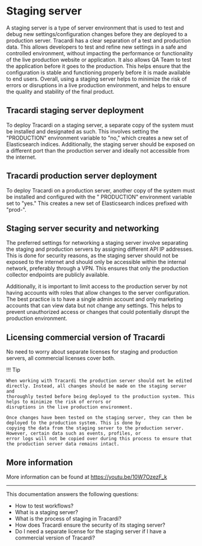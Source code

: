# Staging server

A staging server is a type of server environment that is used to test and debug new settings/configuration changes
before they are deployed to a production server. Tracardi has a clear separation of a test and production data. This
allows developers to test and refine new settings in a safe and controlled environment, without impacting
the performance or functionality of the live production website or application. It also allows QA Team to test the
application before it goes to the production. This helps ensure that the configuration is stable and functioning
properly before it is made available to end users. Overall, using a staging server helps to minimize the risk of errors
or disruptions in a live production environment, and helps to ensure the quality and stability of the final product.

## Tracardi staging server deployment

To deploy Tracardi on a staging server, a separate copy of the system must be installed and designated as such. This
involves setting the "PRODUCTION" environment variable to "no," which creates a new set of Elasticsearch indices.
Additionally, the staging server should be exposed on a different port than the production server and ideally not
accessible from the internet.

## Tracardi production server deployment

To deploy Tracardi on a production server, another copy of the system must be installed and configured with the "
PRODUCTION" environment variable set to "yes." This creates a new set of Elasticsearch indices prefixed with "prod-".

## Staging server security and networking

The preferred settings for networking a staging server involve separating the staging and production servers by
assigning different API IP addresses. This is done for security reasons, as the staging server should not be exposed to
the internet and should only be accessible within the internal network, preferably through a VPN. This ensures that only
the production collector endpoints are publicly available.

Additionally, it is important to limit access to the production server by not having accounts with roles that allow
changes to the server configuration. The best practice is to have a single admin account and only marketing accounts
that can view data but not change any settings. This helps to prevent unauthorized access or changes that could
potentially disrupt the production environment.

## Licensing commercial version of Tracardi

No need to worry about separate licenses for staging and production servers, all commercial licenses cover both.

!!! Tip

    When working with Tracardi the production server should not be edited directly. Instead, all changes should be made on the staging server and
    thoroughly tested before being deployed to the production system. This helps to minimize the risk of errors or
    disruptions in the live production environment.

    Once changes have been tested on the staging server, they can then be deployed to the production system. This is done by
    copying the data from the staging server to the production server. However, certain data such as events, profiles, or
    error logs will not be copied over during this process to ensure that the production server data remains intact.

## More information

More information can be found at https://youtu.be/10W7OzezF_k

---
This documentation answers the following questions:

* How to test workflows?
* What is a staging server?
* What is the process of staging in Tracardi?
* How does Tracardi ensure the security of its staging server?
* Do I need a separate license for the staging server if I have a commercial version of Tracardi?
